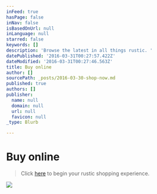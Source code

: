 ```yaml
---
inFeed: true
hasPage: false
inNav: false
isBasedOnUrl: null
inLanguage: null
starred: false
keywords: []
description: 'Browse the latest in all things rustic. '
datePublished: '2016-03-31T00:27:57.422Z'
dateModified: '2016-03-31T00:27:46.563Z'
title: Buy online
author: []
sourcePath: _posts/2016-03-30-shop-now.md
published: true
authors: []
publisher:
  name: null
  domain: null
  url: null
  favicon: null
_type: Blurb

---
```

# Buy online

> Click [here][0] to begin your rustic shopping experience.
> 
> 

![](https://the-grid-user-content.s3-us-west-2.amazonaws.com/e2448773-9966-47e1-888e-8be5ab09de1f.jpg)

[0]: http://www.therusticshop.com/?store=LonestarRusticSupply